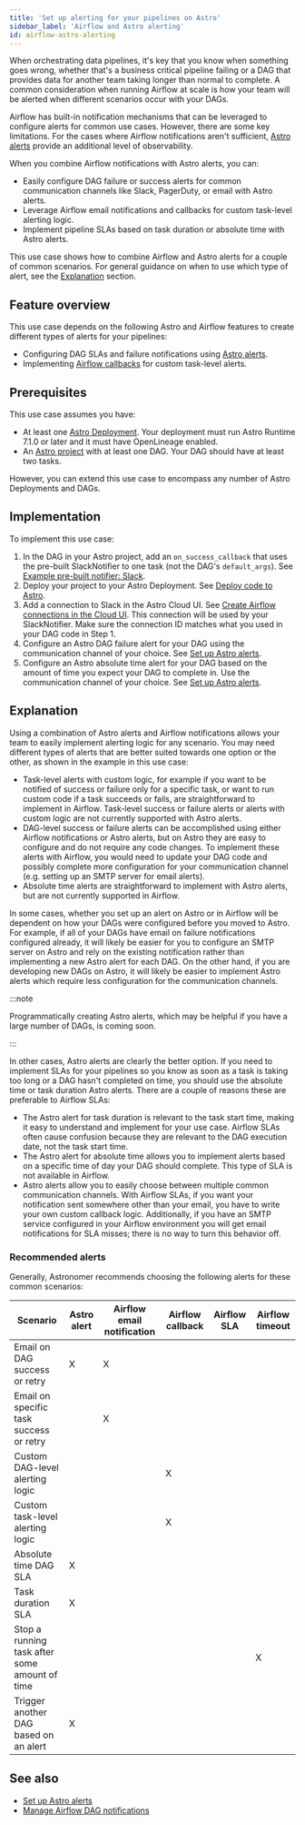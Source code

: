 ```yaml
---
title: 'Set up alerting for your pipelines on Astro'
sidebar_label: 'Airflow and Astro alerting'
id: airflow-astro-alerting
---
```


When orchestrating data pipelines, it's key that you know when something goes wrong, whether that's a business critical pipeline failing or a DAG that provides data for another team taking longer than normal to complete. A common consideration when running Airflow at scale is how your team will be alerted when different scenarios occur with your DAGs.

Airflow has built-in notification mechanisms that can be leveraged to configure alerts for common use cases. However, there are some key limitations. For the cases where Airflow notifications aren't sufficient, [Astro alerts](alerts.md) provide an additional level of observability.

When you combine Airflow notifications with Astro alerts, you can:

- Easily configure DAG failure or success alerts for common communication channels like Slack, PagerDuty, or email with Astro alerts.
- Leverage Airflow email notifications and callbacks for custom task-level alerting logic.
- Implement pipeline SLAs based on task duration or absolute time with Astro alerts.

This use case shows how to combine Airflow and Astro alerts for a couple of common scenarios. For general guidance on when to use which type of alert, see the [Explanation](#explanation) section.

## Feature overview

This use case depends on the following Astro and Airflow features to create different types of alerts for your pipelines:

- Configuring DAG SLAs and failure notifications using [Astro alerts](alerts.md).
- Implementing [Airflow callbacks](https://docs.astronomer.io/learn/error-notifications-in-airflow#airflow-callbacks) for custom task-level alerts. 

## Prerequisites

This use case assumes you have:

- At least one [Astro Deployment](create-deployment). Your deployment must run Astro Runtime 7.1.0 or later and it must have OpenLineage enabled.
- An [Astro project](develop-project.md) with at least one DAG. Your DAG should have at least two tasks.

However, you can extend this use case to encompass any number of Astro Deployments and DAGs.

## Implementation

To implement this use case:

1. In the DAG in your Astro project, add an `on_success_callback` that uses the pre-built SlackNotifier to one task (not the DAG's `default_args`). See [Example pre-built notifier: Slack](https://docs.astronomer.io/learn/error-notifications-in-airflow#example-pre-built-notifier-slack).  
2. Deploy your project to your Astro Deployment. See [Deploy code to Astro](deploy-code.md).
3. Add a connection to Slack in the Astro Cloud UI. See [Create Airflow connections in the Cloud UI](create-and-link-connections.md). This connection will be used by your SlackNotifier. Make sure the connection ID matches what you used in your DAG code in Step 1.
4. Configure an Astro DAG failure alert for your DAG using the communication channel of your choice. See [Set up Astro alerts](alerts.md).
5. Configure an Astro absolute time alert for your DAG based on the amount of time you expect your DAG to complete in. Use the communication channel of your choice. See [Set up Astro alerts](alerts.md).

## Explanation

Using a combination of Astro alerts and Airflow notifications allows your team to easily implement alerting logic for any scenario. You may need different types of alerts that are better suited towards one option or the other, as shown in the example in this use case:

- Task-level alerts with custom logic, for example if you want to be notified of success or failure only for a specific task, or want to run custom code if a task succeeds or fails, are straightforward to implement in Airflow. Task-level success or failure alerts or alerts with custom logic are not currently supported with Astro alerts.
- DAG-level success or failure alerts can be accomplished using either Airflow notifications or Astro alerts, but on Astro they are easy to configure and do not require any code changes. To implement these alerts with Airflow, you would need to update your DAG code and possibly complete more configuration for your communication channel (e.g. setting up an SMTP server for email alerts).
- Absolute time alerts are straightforward to implement with Astro alerts, but are not currently supported in Airflow.

In some cases, whether you set up an alert on Astro or in Airflow will be dependent on how your DAGs were configured before you moved to Astro. For example, if all of your DAGs have email on failure notifications configured already, it will likely be easier for you to configure an SMTP server on Astro and rely on the existing notification rather than implementing a new Astro alert for each DAG. On the other hand, if you are developing new DAGs on Astro, it will likely be easier to implement Astro alerts which require less configuration for the communication channels.

:::note

Programmatically creating Astro alerts, which may be helpful if you have a large number of DAGs, is coming soon.

:::

In other cases, Astro alerts are clearly the better option. If you need to implement SLAs for your pipelines so you know as soon as a task is taking too long or a DAG hasn't completed on time, you should use the absolute time or task duration Astro alerts. There are a couple of reasons these are preferable to Airflow SLAs:

- The Astro alert for task duration is relevant to the task start time, making it easy to understand and implement for your use case. Airflow SLAs often cause confusion because they are relevant to the DAG execution date, not the task start time.
- The Astro alert for absolute time allows you to implement alerts based on a specific time of day your DAG should complete. This type of SLA is not available in Airflow.
- Astro alerts allow you to easily choose between multiple common communication channels. With Airflow SLAs, if you want your notification sent somewhere other than your email, you have to write your own custom callback logic. Additionally, if you have an SMTP service configured in your Airflow environment you will get email notifications for SLA misses; there is no way to turn this behavior off.

### Recommended alerts

Generally, Astronomer recommends choosing the following alerts for these common scenarios:

| Scenario                                   | Astro alert | Airflow email notification | Airflow callback | Airflow SLA | Airflow timeout |
|--------------------------------------------|-------------|-----------------------------|------------------|--------------|------------------|
| Email on DAG success or retry               | X           | X                           |                  |              |                  |
| Email on specific task success or retry     |             | X                           |                  |              |                  |
| Custom DAG-level alerting logic             |             |                             | X                |              |                  |
| Custom task-level alerting logic            |             |                             | X                |              |                  |
| Absolute time DAG SLA                       | X           |                             |                  |              |                  |
| Task duration SLA                           | X           |                             |                  |              |                  |
| Stop a running task after some amount of time|           |                             |                  |              | X                |
| Trigger another DAG based on an alert       | X           |                             |                  |              |                  |


## See also

- [Set up Astro alerts](alerts.md)
- [Manage Airflow DAG notifications](https://docs.astronomer.io/learn/error-notifications-in-airflow)
